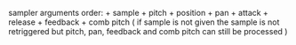 
sampler arguments order:
    + sample 
    + pitch 
    + position
    + pan 
    + attack
    + release
    + feedback
    + comb pitch
( if sample is not given the sample is not retriggered but pitch, pan, feedback and comb pitch can still be processed )
